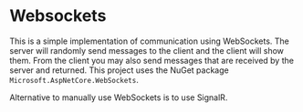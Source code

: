 # Websockets
This is a simple implementation of communication using WebSockets. The server will randomly send messages to the client and the client will show them. From the client you may also send messages that are received by the server and returned. This project uses the NuGet package `Microsoft.AspNetCore.WebSockets`.

Alternative to manually use WebSockets is to use SignalR.
